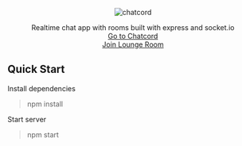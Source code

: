 <p align="center">
    <img src="https://i.imgur.com/Nc7DcSx.png" alt="chatcord">
</p>

<p align="center">
    Realtime chat app with rooms built with express and socket.io
    <br/>
    <a  href="https://chat-cord-app.herokuapp.com/">Go to Chatcord</a>
    <br />
    <a  href="https://chat-cord-app.herokuapp.com/chat.html?room=Secret+Base">Join Lounge Room</a>
    <br/>
</p>

## Quick Start

Install dependencies
> npm install 

Start server
> npm start